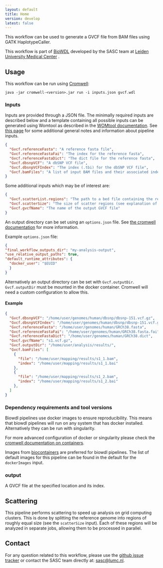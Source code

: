 ```yaml
---
layout: default
title: Home
version: develop
latest: false
---
```


This workflow can be used to generate a GVCF file from BAM files using
GATK HaplotypeCaller.

This workflow is part of [BioWDL](https://biowdl.github.io/)
developed by the SASC team at [Leiden University Medical Center](https://www.lumc.nl/)
.

## Usage
This workflow can be run using
[Cromwell](http://cromwell.readthedocs.io/en/stable/):
```
java -jar cromwell-<version>.jar run -i inputs.json gvcf.wdl
```

### Inputs
Inputs are provided through a JSON file. The minimally required inputs are
described below and a template containing all possible inputs can be generated
using Womtool as described in the
[WOMtool documentation](http://cromwell.readthedocs.io/en/stable/WOMtool/).
See [this page](/inputs.html) for some additional general notes and information
about pipeline inputs.

```json
{
  "Gvcf.referenceFasta": "A reference fasta file",
  "Gvcf.referenceFastaFai": "The index for the reference fasta",
  "Gvcf.referenceFastaDict": "The dict file for the reference fasta",
  "Gvcf.dbsnpVCF": "A dbSNP VCF file",
  "Gvcf.dbsnpVCFIndex": "The index (.tbi) for the dbSNP VCF file",
  "Gvcf.bamFiles": "A list of input BAM files and their associated indexes",
}
```

Some additional inputs which may be of interest are:
```json
{
  "Gvcf.scatterList.regions": "The path to a bed file containing the regions for which variant calling will be performed",
  "Gvcf.scatterSize": "The size of scatter regions (see explanation of scattering below), defaults to 10,000,000",
  "Gvcf.gvcfName": "The name of the output GVCF file"
}

```
An output directory can be set using an `options.json` file. See [the
cromwell documentation](
https://cromwell.readthedocs.io/en/stable/wf_options/Overview/) for more
information.

Example `options.json` file:
```JSON
{
"final_workflow_outputs_dir": "my-analysis-output",
"use_relative_output_paths": true,
"default_runtime_attributes": {
  "docker_user": "$EUID"
  }
}
```
Alternatively an output directory can be set with `Gvcf.outputDir`.
`Gvcf.outputDir` must be mounted in the docker container. Cromwell will
need a custom configuration to allow this.

#### Example
```json
{
  "Gvcf.dbsnpVCF": "/home/user/genomes/human/dbsnp/dbsnp-151.vcf.gz",
  "Gvcf.dbsnpVCFIndex": "/home/user/genomes/human/dbsnp/dbsnp-151.vcf.gz.tbi",
  "Gvcf.referenceFasta": "/home/user/genomes/human/GRCh38.fasta",
  "Gvcf.referenceFastaFai": "/home/user/genomes/human/GRCh38.fasta.fai",
  "Gvcf.referenceFastaDict": "/home/user/genomes/human/GRCh38.dict",
  "Gvcf.gvcfName": "s1.vcf.gz",
  "Gvcf.outputDir": "/home/user/analysis/results/",
  "Gvcf.bamFiles": [
    {
      "file": "/home/user/mapping/results/s1_1.bam",
      "index": "/home/user/mapping/results/s1_1.bai"
    },
    {
      "file": "/home/user/mapping/results/s1_2.bam",
      "index": "/home/user/mapping/results/s1_2.bai"
    },
  ]
}
```

### Dependency requirements and tool versions
Biowdl pipelines use docker images to ensure  reproducibility. This
means that biowdl pipelines will run on any system that has docker
installed. Alternatively they can be run with singularity.

For more advanced configuration of docker or singularity please check
the [cromwell documentation on containers](
https://cromwell.readthedocs.io/en/stable/tutorials/Containers/).

Images from [biocontainers](https://biocontainers.pro) are preferred for
biowdl pipelines. The list of default images for this pipeline can be
found in the default for the `dockerImages` input.

### output
A GVCF file at the specified location and its index.

## Scattering
This pipeline performs scattering to speed up analysis on grid computing
clusters. This is done by splitting the reference genome into regions of
roughly equal size (see the `scatterSize` input). Each of these regions will be
analyzed in separate jobs, allowing them to be processed in parallel.

## Contact
<p>
  <!-- Obscure e-mail address for spammers -->
For any question related to this workflow, please use the
<a href='https://github.com/biowdl/bam-to-gvcf/issues'>github issue tracker</a>
or contact
 the SASC team
 directly at: <a href='&#109;&#97;&#105;&#108;&#116;&#111;&#58;&#115;&#97;&#115;&#99;&#64;&#108;&#117;&#109;&#99;&#46;&#110;&#108;'>
&#115;&#97;&#115;&#99;&#64;&#108;&#117;&#109;&#99;&#46;&#110;&#108;</a>.
</p>
